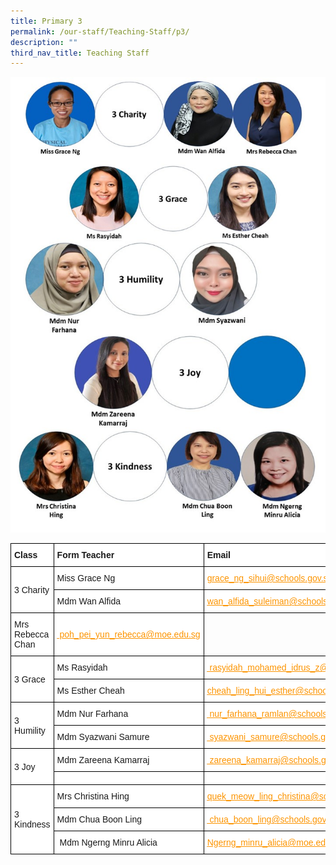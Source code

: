 ```yaml
---
title: Primary 3
permalink: /our-staff/Teaching-Staff/p3/
description: ""
third_nav_title: Teaching Staff
---
```

![](/images/2023%20P3.jpeg)

<style type="text/css">
.tg  {border-collapse:collapse;border-spacing:0;margin:0px auto;}
.tg td{border-color:black;border-style:solid;border-width:1px;font-family:Arial, sans-serif;font-size:14px;
  overflow:hidden;padding:10px 5px;word-break:normal;}
.tg th{border-color:black;border-style:solid;border-width:1px;font-family:Arial, sans-serif;font-size:14px;
  font-weight:normal;overflow:hidden;padding:10px 5px;word-break:normal;}
.tg .tg-sce8{background-color:#FFF;color:#FC9400;text-align:left;text-decoration:underline;vertical-align:middle}
.tg .tg-8rcp{background-color:#FFF;font-weight:bold;text-align:left;vertical-align:middle}
.tg .tg-zr06{background-color:#FFF;text-align:left;vertical-align:middle}
.tg .tg-794o{background-color:#FFF;color:#F93;text-align:left;text-decoration:underline;vertical-align:middle}
</style>
<table class="tg">
<tbody>
  <tr>
    <td class="tg-8rcp">Class</td>
    <td class="tg-8rcp">Form Teacher</td>
    <td class="tg-8rcp">Email</td>
  </tr>
  <tr>
    <td class="tg-zr06" rowspan="2">3 Charity</td>
    <td class="tg-zr06">Miss Grace Ng</td>
    <td class="tg-794o"><a href="mailto:grace_ng_sihui@schools.gov.sg" target="_blank" rel="noopener noreferrer"><span style="text-decoration:underline;color:#FC9400">grace_ng_sihui@schools.gov.sg</span></a></td>
  </tr>
  <tr>
    <td class="tg-zr06">Mdm Wan Alfida</td>
    <td class="tg-zr06"><a href="mailto:wan_alfida_suleiman@schools.gov.sg" target="_blank" rel="noopener noreferrer"><span style="text-decoration:underline;color:#FC9400">wan_alfida_suleiman@schools.gov.sg</span></a></td>
		<tr>
		<td class="tg-zr06">Mrs Rebecca Chan</td>
    <td class="tg-zr06"><a href="mailto: poh_pei_yun_rebecca@moe.edu.sg" target="_blank" rel="noopener noreferrer"><span style="text-decoration:underline;color:#FC9400"> poh_pei_yun_rebecca@moe.edu.sg</span></a></td>
  </tr>
  <tr>
    <td class="tg-zr06" rowspan="2">3 Grace</td>
    <td class="tg-zr06">Ms Rasyidah</td>
    <td class="tg-794o"><a href="mailto: rasyidah_mohamed_idrus_z@schools.gov.sg"><span style="text-decoration:underline;color:#FC9400"> rasyidah_mohamed_idrus_z@schools.gov.sg</span></a></td>
  </tr>
  <tr>
    <td class="tg-zr06">Ms Esther Cheah</td>
    <td class="tg-zr06"><a href="mailto:cheah_ling_hui_esther@schools.gov.sg" target="_blank" rel="noopener noreferrer"><span style="text-decoration:underline;color:#FC9400">cheah_ling_hui_esther@schools.gov.sg</span></a></td>
  </tr>
  <tr>
    <td class="tg-zr06" rowspan="2">3 Humility</td>
    <td class="tg-zr06">Mdm Nur Farhana</td>
    <td class="tg-sce8"><a href="mailto: nur_farhana_ramlan@schools.gov.sg"><span style="text-decoration:underline;color:#FC9400"> nur_farhana_ramlan@schools.gov.sg</span></a></td>
  </tr>
  <tr>
    <td class="tg-zr06">Mdm Syazwani Samure</td>
    <td class="tg-zr06"><a href="mailto: syazwani_samure@schools.gov.sg" target="_blank" rel="noopener noreferrer"><span style="text-decoration:underline;color:#FC9400"> syazwani_samure@schools.gov.sg</span></a></td>
  </tr>
  <tr>
    <td class="tg-zr06" rowspan="2">3 Joy</td>
    <td class="tg-zr06">Mdm Zareena Kamarraj</td>
    <td class="tg-zr06"><a href="mailto: zareena_kamarraj@schools.gov.sg" target="_blank" rel="noopener noreferrer"><span style="text-decoration:underline;color:#FC9400"> zareena_kamarraj@schools.gov.sg</span></a></td>
  </tr>
  <tr>
    <td class="tg-zr06"></td>
    <td class="tg-zr06"><a href="mailto:yer_lay_keow@moe.edu.sg" target="_blank" rel="noopener noreferrer"><span style="text-decoration:underline;color:#FC9400"></span></a></td>
  </tr>
  <tr>
    <td class="tg-zr06" rowspan="3">3 Kindness</td>
    <td class="tg-zr06">Mrs Christina Hing</td>
    <td class="tg-794o"><a href="mailto:quek_meow_ling_christina@schools.gov.sg"><span style="text-decoration:underline;color:#FC9400">quek_meow_ling_christina@schools.gov.sg</span></a></td>
  </tr>
  <tr>
    <td class="tg-zr06">Mdm Chua Boon Ling</td>
    <td class="tg-zr06"><a href="mailto: chua_boon_ling@schools.gov.sg" target="_blank" rel="noopener noreferrer"><span style="text-decoration:underline;color:#FC9400"> chua_boon_ling@schools.gov.sg</span></a></td>
		<tr>
		<td class="tg-zr06"> Mdm Ngerng Minru Alicia</td>
    <td class="tg-zr06"><a href="mailto: Ngerng_minru_alicia@moe.edu.sg" target="_blank" rel="noopener noreferrer"><span style="text-decoration:underline;color:#FC9400">Ngerng_minru_alicia@moe.edu.sg</span></a></td>
  </tr>
</tbody>
</table>